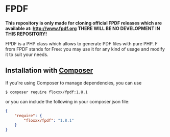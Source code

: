 # FPDF
**This repository is only made for cloning official FPDF releases which are available at: http://www.fpdf.org**
**THERE WILL BE NO DEVELOPMENT IN THIS REPOSITORY!**

FPDF is a PHP class which allows to generate PDF files with pure PHP. F from FPDF stands for Free: you may use it for any kind of usage and modify it to suit your needs.

## Installation with [Composer](https://packagist.org/packages/setasign/fpdf)

If you're using Composer to manage dependencies, you can use

    $ composer require floxxx/fpdf:1.8.1

or you can include the following in your composer.json file:

```json
{
    "require": {
        "floxxx/fpdf": "1.8.1"
    }
}
```
